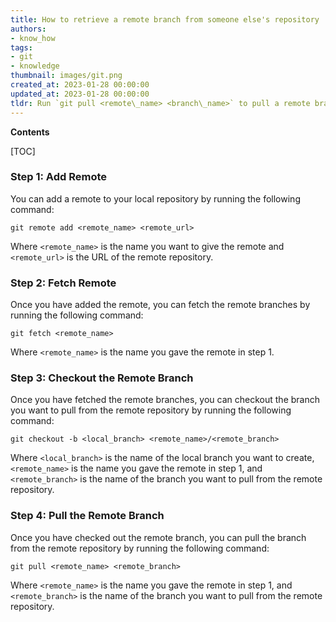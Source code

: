 ```yaml
---
title: How to retrieve a remote branch from someone else's repository
authors:
- know_how
tags:
- git
- knowledge
thumbnail: images/git.png
created_at: 2023-01-28 00:00:00
updated_at: 2023-01-28 00:00:00
tldr: Run `git pull <remote\_name> <branch\_name>` to pull a remote branch from somebody else`s repo.
---
```


**Contents**

[TOC]

### Step 1: Add Remote

You can add a remote to your local repository by running the following command:

`git remote add <remote_name> <remote_url>`

Where `<remote_name>` is the name you want to give the remote and `<remote_url>` is the URL of the remote repository.

### Step 2: Fetch Remote

Once you have added the remote, you can fetch the remote branches by running the following command:

`git fetch <remote_name>`

Where `<remote_name>` is the name you gave the remote in step 1.

### Step 3: Checkout the Remote Branch

Once you have fetched the remote branches, you can checkout the branch you want to pull from the remote repository by running the following command:

`git checkout -b <local_branch> <remote_name>/<remote_branch>`

Where `<local_branch>` is the name of the local branch you want to create, `<remote_name>` is the name you gave the remote in step 1, and `<remote_branch>` is the name of the branch you want to pull from the remote repository.

### Step 4: Pull the Remote Branch

Once you have checked out the remote branch, you can pull the branch from the remote repository by running the following command:

`git pull <remote_name> <remote_branch>`

Where `<remote_name>` is the name you gave the remote in step 1, and `<remote_branch>` is the name of the branch you want to pull from the remote repository.
